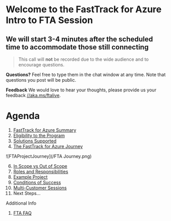 # Welcome to the FastTrack for Azure Intro to FTA Session
## We will start 3-4 minutes after the scheduled time to accommodate those still connecting

> This call will **not** be recorded due to the wide audience and to encourage questions.

**Questions?** Feel free to type them in the chat window at any time. Note that questions you post will be public. 

**Feedback** We would love to hear your thoughts, please provide us your feedback [//aka.ms/ftalive](https://aka.ms/ftalive).

# Agenda

1. [FastTrack for Azure Summary](https://azure.microsoft.com/en-us/programs/azure-fasttrack/#overview)
2. [Eligibility to the Program](https://azure.microsoft.com/en-us/programs/azure-fasttrack/#eligible-customers)
3. [Solutions Supported](https://azure.microsoft.com/en-us/programs/azure-fasttrack/#supported-solutions)
4. [The FastTrack for Azure Journey](/Projectjourney.png)

![FTAProjectJourney](/FTA Journey.png)

6. [In Scope vs Out of Scope](https://azure.microsoft.com/en-us/programs/azure-fasttrack/#faqs)
7. [Roles and Responsibilities](https://azure.microsoft.com/en-us/resources/fasttrack-for-azure-service-level-description)
8. [Example Project](https://customers.microsoft.com/en-us/story/842248-additiv-professional-services-azure)
9. [Conditions of Success](https://en.wikipedia.org/wiki/SMART_criteria)
10. [Multi-Customer Sessions](https://fasttrack.azure.com/live/region/Asia)
11. Next Steps…

Additional Info
1. [FTA FAQ](https://azure.microsoft.com/en-us/programs/azure-fasttrack/#faqs)


